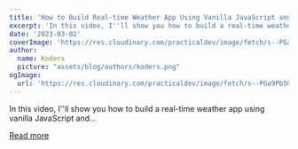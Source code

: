 ```yaml
---
title: 'How to Build Real-time Weather App Using Vanilla JavaScript and API'
excerpt: 'In this video, I''ll show you how to build a real-time weather app using vanilla JavaScript and...'
date: '2023-03-02'
coverImage: 'https://res.cloudinary.com/practicaldev/image/fetch/s--PGa9Pb5G--/c_imagga_scale,f_auto,fl_progressive,h_420,q_auto,w_1000/https://dev-to-uploads.s3.amazonaws.com/uploads/articles/579wxh9z8u7pk3ziffz4.png'
author:
  name: Koders
  picture: "assets/blog/authors/koders.png"
ogImage:
  url: 'https://res.cloudinary.com/practicaldev/image/fetch/s--PGa9Pb5G--/c_imagga_scale,f_auto,fl_progressive,h_420,q_auto,w_1000/https://dev-to-uploads.s3.amazonaws.com/uploads/articles/579wxh9z8u7pk3ziffz4.png'
---
```


In this video, I''ll show you how to build a real-time weather app using vanilla JavaScript and...

[Read more](https://dev.to/codewithsadee/how-to-build-real-time-weather-app-using-vanilla-javascript-and-api-4j21)
